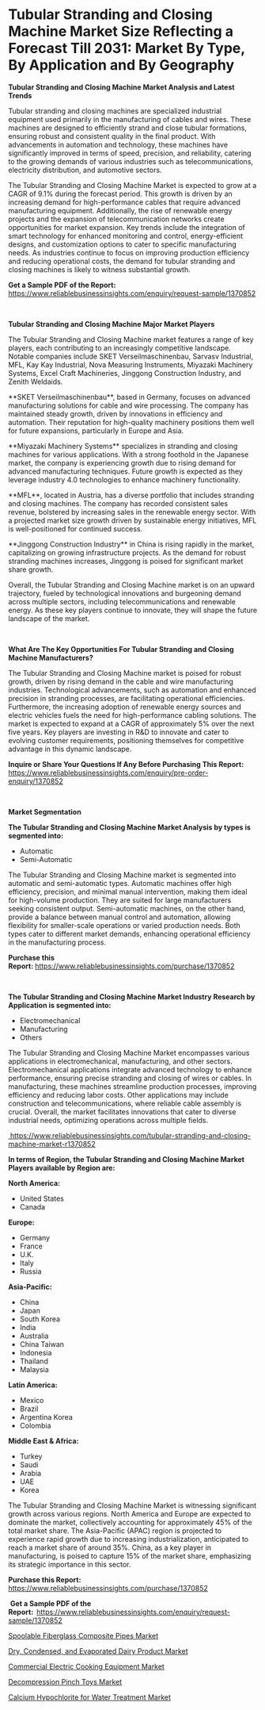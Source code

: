 <p><h1>Tubular Stranding and Closing Machine Market Size Reflecting a Forecast Till 2031: Market By Type, By Application and By Geography</h1></p><p><strong>Tubular Stranding and Closing Machine Market Analysis and Latest Trends</strong></p>
<p><p>Tubular stranding and closing machines are specialized industrial equipment used primarily in the manufacturing of cables and wires. These machines are designed to efficiently strand and close tubular formations, ensuring robust and consistent quality in the final product. With advancements in automation and technology, these machines have significantly improved in terms of speed, precision, and reliability, catering to the growing demands of various industries such as telecommunications, electricity distribution, and automotive sectors.</p><p>The Tubular Stranding and Closing Machine Market is expected to grow at a CAGR of 9.1% during the forecast period. This growth is driven by an increasing demand for high-performance cables that require advanced manufacturing equipment. Additionally, the rise of renewable energy projects and the expansion of telecommunication networks create opportunities for market expansion. Key trends include the integration of smart technology for enhanced monitoring and control, energy-efficient designs, and customization options to cater to specific manufacturing needs. As industries continue to focus on improving production efficiency and reducing operational costs, the demand for tubular stranding and closing machines is likely to witness substantial growth.</p></p>
<p><strong>Get a Sample PDF of the Report:&nbsp;</strong> <a href="https://www.reliablebusinessinsights.com/enquiry/request-sample/1370852?utm_campaign=1091&utm_medium=2&utm_source=Github&utm_content=ia&utm_term=06122024&utm_id=tubular-stranding-and-closing-machine">https://www.reliablebusinessinsights.com/enquiry/request-sample/1370852</a></p>
<p>&nbsp;</p>
<p><strong>Tubular Stranding and Closing Machine Major Market Players</strong></p>
<p><p>The Tubular Stranding and Closing Machine market features a range of key players, each contributing to an increasingly competitive landscape. Notable companies include SKET Verseilmaschinenbau, Sarvasv Industrial, MFL, Kay Kay Industrial, Nova Measuring Instruments, Miyazaki Machinery Systems, Excel Craft Machineries, Jinggong Construction Industry, and Zenith Weldaids.</p><p>**SKET Verseilmaschinenbau**, based in Germany, focuses on advanced manufacturing solutions for cable and wire processing. The company has maintained steady growth, driven by innovations in efficiency and automation. Their reputation for high-quality machinery positions them well for future expansions, particularly in Europe and Asia.</p><p>**Miyazaki Machinery Systems** specializes in stranding and closing machines for various applications. With a strong foothold in the Japanese market, the company is experiencing growth due to rising demand for advanced manufacturing techniques. Future growth is expected as they leverage industry 4.0 technologies to enhance machinery functionality.</p><p>**MFL**, located in Austria, has a diverse portfolio that includes stranding and closing machines. The company has recorded consistent sales revenue, bolstered by increasing sales in the renewable energy sector. With a projected market size growth driven by sustainable energy initiatives, MFL is well-positioned for continued success.</p><p>**Jinggong Construction Industry** in China is rising rapidly in the market, capitalizing on growing infrastructure projects. As the demand for robust stranding machines increases, Jinggong is poised for significant market share growth.</p><p>Overall, the Tubular Stranding and Closing Machine market is on an upward trajectory, fueled by technological innovations and burgeoning demand across multiple sectors, including telecommunications and renewable energy. As these key players continue to innovate, they will shape the future landscape of the market.</p></p>
<p>&nbsp;</p>
<p><strong>What Are The Key Opportunities For Tubular Stranding and Closing Machine Manufacturers?</strong></p>
<p><p>The Tubular Stranding and Closing Machine market is poised for robust growth, driven by rising demand in the cable and wire manufacturing industries. Technological advancements, such as automation and enhanced precision in stranding processes, are facilitating operational efficiencies. Furthermore, the increasing adoption of renewable energy sources and electric vehicles fuels the need for high-performance cabling solutions. The market is expected to expand at a CAGR of approximately 5% over the next five years. Key players are investing in R&D to innovate and cater to evolving customer requirements, positioning themselves for competitive advantage in this dynamic landscape.</p></p>
<p><strong>Inquire or Share Your Questions If Any Before Purchasing This Report:</strong> <a href="https://www.reliablebusinessinsights.com/enquiry/pre-order-enquiry/1370852?utm_campaign=1091&utm_medium=2&utm_source=Github&utm_content=ia&utm_term=06122024&utm_id=tubular-stranding-and-closing-machine">https://www.reliablebusinessinsights.com/enquiry/pre-order-enquiry/1370852</a></p>
<p>&nbsp;</p>
<p><strong>Market Segmentation</strong></p>
<p><strong>The Tubular Stranding and Closing Machine Market Analysis by types is segmented into:</strong></p>
<p><ul><li>Automatic</li><li>Semi-Automatic</li></ul></p>
<p><p>The Tubular Stranding and Closing Machine market is segmented into automatic and semi-automatic types. Automatic machines offer high efficiency, precision, and minimal manual intervention, making them ideal for high-volume production. They are suited for large manufacturers seeking consistent output. Semi-automatic machines, on the other hand, provide a balance between manual control and automation, allowing flexibility for smaller-scale operations or varied production needs. Both types cater to different market demands, enhancing operational efficiency in the manufacturing process.</p></p>
<p><strong>Purchase this Report:&nbsp;</strong><a href="https://www.reliablebusinessinsights.com/purchase/1370852?utm_campaign=1091&utm_medium=2&utm_source=Github&utm_content=ia&utm_term=06122024&utm_id=tubular-stranding-and-closing-machine">https://www.reliablebusinessinsights.com/purchase/1370852</a></p>
<p>&nbsp;</p>
<p><strong>The Tubular Stranding and Closing Machine Market Industry Research by Application is segmented into:</strong></p>
<p><ul><li>Electromechanical</li><li>Manufacturing</li><li>Others</li></ul></p>
<p><p>The Tubular Stranding and Closing Machine Market encompasses various applications in electromechanical, manufacturing, and other sectors. Electromechanical applications integrate advanced technology to enhance performance, ensuring precise stranding and closing of wires or cables. In manufacturing, these machines streamline production processes, improving efficiency and reducing labor costs. Other applications may include construction and telecommunications, where reliable cable assembly is crucial. Overall, the market facilitates innovations that cater to diverse industrial needs, optimizing operations across multiple fields.</p></p>
<p><a href="https://www.reliablebusinessinsights.com/tubular-stranding-and-closing-machine-market-r1370852?utm_campaign=1091&utm_medium=2&utm_source=Github&utm_content=ia&utm_term=06122024&utm_id=tubular-stranding-and-closing-machine">&nbsp;https://www.reliablebusinessinsights.com/tubular-stranding-and-closing-machine-market-r1370852</a></p>
<p><strong>In terms of Region, the Tubular Stranding and Closing Machine Market Players available by Region are:</strong></p>
<p>
    <p> <strong> North America: </strong>
        <ul>
            <li>United States</li>
            <li>Canada</li>
        </ul>
        </p> 
    <p> <strong> Europe: </strong>
        <ul>
            <li>Germany</li>
            <li>France</li>
            <li>U.K.</li>
            <li>Italy</li>
            <li>Russia</li>
        </ul>
        </p> 
    <p> <strong> Asia-Pacific: </strong>
        <ul>
            <li>China</li>
            <li>Japan</li>
            <li>South Korea</li>
            <li>India</li>
            <li>Australia</li>
            <li>China Taiwan</li>
            <li>Indonesia</li>
            <li>Thailand</li>
            <li>Malaysia</li>
        </ul>
        </p> 
    <p> <strong> Latin America: </strong>
        <ul>
            <li>Mexico</li>
            <li>Brazil</li>
            <li>Argentina Korea</li>
            <li>Colombia</li>
        </ul>
        </p> 
    <p> <strong> Middle East & Africa: </strong>
        <ul>
            <li>Turkey</li>
            <li>Saudi</li>
            <li>Arabia</li>
            <li>UAE</li>
            <li>Korea</li>
        </ul>
    </p>
    </p>
<p><p>The Tubular Stranding and Closing Machine Market is witnessing significant growth across various regions. North America and Europe are expected to dominate the market, collectively accounting for approximately 45% of the total market share. The Asia-Pacific (APAC) region is projected to experience rapid growth due to increasing industrialization, anticipated to reach a market share of around 35%. China, as a key player in manufacturing, is poised to capture 15% of the market share, emphasizing its strategic importance in this sector.</p></p>
<p><strong>Purchase this Report: </strong><a href="https://www.reliablebusinessinsights.com/purchase/1370852?utm_campaign=1091&utm_medium=2&utm_source=Github&utm_content=ia&utm_term=06122024&utm_id=tubular-stranding-and-closing-machine">https://www.reliablebusinessinsights.com/purchase/1370852</a></p>
<p>&nbsp;<strong>Get a Sample PDF of the Report:&nbsp;&nbsp;</strong><a href="https://www.reliablebusinessinsights.com/enquiry/request-sample/1370852?utm_campaign=1091&utm_medium=2&utm_source=Github&utm_content=ia&utm_term=06122024&utm_id=tubular-stranding-and-closing-machine">https://www.reliablebusinessinsights.com/enquiry/request-sample/1370852</a></p>
<p><strong></strong></p>
<p><p><a href="https://issuu.com/reportprime-2/docs/spoolable-fiberglass-composite-pipes-market-size-2?utm_campaign=1091&utm_medium=2&utm_source=Github&utm_content=ia&utm_term=06122024&utm_id=tubular-stranding-and-closing-machine">Spoolable Fiberglass Composite Pipes Market</a></p><p><a href="https://github.com/rosamariarocque98/Market-Research-Report-List-1/blob/main/dry-condensed-and-evaporated-dairy-product-market.md?utm_campaign=1091&utm_medium=2&utm_source=Github&utm_content=ia&utm_term=06122024&utm_id=tubular-stranding-and-closing-machine">Dry, Condensed, and Evaporated Dairy Product Market</a></p><p><a href="https://www.linkedin.com/pulse/t-insight-dial-ziosf?utm_campaign=1091&utm_medium=2&utm_source=Github&utm_content=ia&utm_term=06122024&utm_id=tubular-stranding-and-closing-machine">Commercial Electric Cooking Equipment Market</a></p><p><a href="https://issuu.com/reportprime-2/docs/decompression-pinch-toys-market-size-2030.pptx?utm_campaign=1091&utm_medium=2&utm_source=Github&utm_content=ia&utm_term=06122024&utm_id=tubular-stranding-and-closing-machine">Decompression Pinch Toys Market</a></p><p><a href="https://www.linkedin.com/pulse/the-hashub-gdiff?utm_campaign=1091&utm_medium=2&utm_source=Github&utm_content=ia&utm_term=06122024&utm_id=tubular-stranding-and-closing-machine">Calcium Hypochlorite for Water Treatment Market</a></p></p>